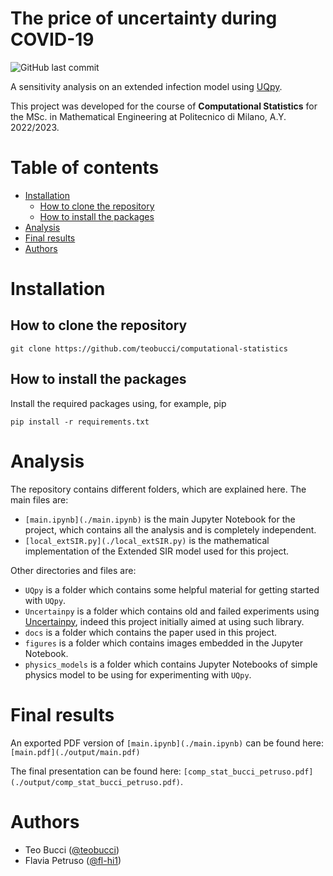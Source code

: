 <!-- omit from toc -->
# The price of uncertainty during COVID-19

![GitHub last commit](https://img.shields.io/github/last-commit/teobucci/computational-statistics?logo=github)

A sensitivity analysis on an extended infection model using [UQpy](https://github.com/SURGroup/UQpy/).

This project was developed for the course of **Computational Statistics** for the MSc. in Mathematical Engineering at Politecnico di Milano, A.Y. 2022/2023.

<!-- omit from toc -->
# Table of contents

- [Installation](#installation)
  - [How to clone the repository](#how-to-clone-the-repository)
  - [How to install the packages](#how-to-install-the-packages)
- [Analysis](#analysis)
- [Final results](#final-results)
- [Authors](#authors)


# Installation

## How to clone the repository

```
git clone https://github.com/teobucci/computational-statistics
```

## How to install the packages

Install the required packages using, for example, pip

```
pip install -r requirements.txt
```

# Analysis

The repository contains different folders, which are explained here. The main files are:

- `[main.ipynb](./main.ipynb)` is the main Jupyter Notebook for the project, which contains all the analysis and is completely independent.
- `[local_extSIR.py](./local_extSIR.py)` is the mathematical implementation of the Extended SIR model used for this project.

Other directories and files are:

- `UQpy` is a folder which contains some helpful material for getting started with `UQpy`.
- `Uncertainpy` is a folder which contains old and failed experiments using [Uncertainpy](https://github.com/simetenn/uncertainpy/), indeed this project initially aimed at using such library.
- `docs` is a folder which contains the paper used in this project.
- `figures` is a folder which contains images embedded in the Jupyter Notebook.
- `physics_models` is a folder which contains Jupyter Notebooks of simple physics model to be using for experimenting with `UQpy`.

# Final results

An exported PDF version of `[main.ipynb](./main.ipynb)` can be found here: `[main.pdf](./output/main.pdf)`

The final presentation can be found here: `[comp_stat_bucci_petruso.pdf](./output/comp_stat_bucci_petruso.pdf)`.

# Authors

- Teo Bucci ([@teobucci](https://github.com/teobucci))
- Flavia Petruso ([@fl-hi1](https://github.com/fl-hi1))
